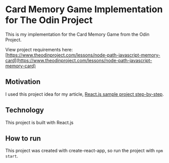 # Card Memory Game Implementation for The Odin Project

This is my implementation for the Card Memory Game from the Odin Project.

View project requirements here: [https://www.theodinproject.com/lessons/node-path-javascript-memory-card](https://www.theodinproject.com/lessons/node-path-javascript-memory-card)

## Motivation

I used this project idea for my article, [React.js sample project step-by-step](https://fullstackvault.xyz/blog/react-js-sample-project-step-by-step).

## Technology

This project is built with React.js

## How to run

This project was created with create-react-app, so run the project with `npm start`.